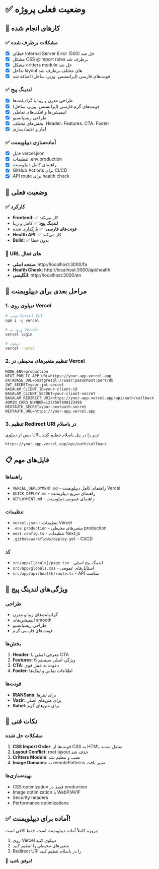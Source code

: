 # ✅ وضعیت فعلی پروژه

## 🎯 کارهای انجام شده

### ✅ مشکلات برطرف شده
- [x] خطای Internal Server Error (500) حل شد
- [x] مشکل CSS @import rules برطرف شد
- [x] مشکل critters module حل شد
- [x] تداخل layout های مختلف برطرف شد
- [x] فونت‌های فارسی (ایرانسنس، وزیر، ساحل) اضافه شد

### ✅ لندینگ پیج
- [x] طراحی مدرن و زیبا با گرادیانت‌ها
- [x] فونت‌های گرم فارسی (ایرانسنس، وزیر، ساحل)
- [x] انیمیشن‌ها و افکت‌های تعاملی
- [x] طراحی ریسپانسیو
- [x] بخش‌های مختلف: Header، Features، CTA، Footer
- [x] آمار و اعتماد‌سازی

### ✅ آماده‌سازی دیپلویمنت
- [x] فایل vercel.json
- [x] تنظیمات .env.production
- [x] راهنمای کامل دیپلویمنت
- [x] GitHub Actions برای CI/CD
- [x] API route برای health check

## 🚀 وضعیت فعلی

### ✅ کارکرد
- **Frontend**: ✅ کار می‌کند
- **لندینگ پیج**: ✅ کامل و زیبا
- **فونت‌های فارسی**: ✅ بارگذاری شده
- **Health API**: ✅ کار می‌کند
- **Build**: ✅ بدون خطا

### 📍 URL های فعال
- **صفحه اصلی**: http://localhost:3000/fa
- **Health Check**: http://localhost:3000/api/health
- **انگلیسی**: http://localhost:3000/en

## 🎯 مراحل بعدی برای دیپلویمنت

### 1. دیپلوی روی Vercel
```bash
# نصب Vercel CLI
npm i -g vercel

# ورود به Vercel
vercel login

# دیپلوی
vercel --prod
```

### 2. تنظیم متغیرهای محیطی در Vercel
```
NODE_ENV=production
NEXT_PUBLIC_APP_URL=https://your-app.vercel.app
DATABASE_URL=postgresql://user:pass@host:port/db
JWT_SECRET=your-jwt-secret
BASALAM_CLIENT_ID=your-client-id
BASALAM_CLIENT_SECRET=your-client-secret
BASALAM_REDIRECT_URI=https://your-app.vercel.app/api/auth/callback
ADMIN_CARD_NUMBER=1234567890123456
NEXTAUTH_SECRET=your-nextauth-secret
NEXTAUTH_URL=https://your-app.vercel.app
```

### 3. تنظیم Redirect URI در باسلام
پس از دیپلوی، URL زیر را در پنل باسلام تنظیم کنید:
```
https://your-app.vercel.app/api/auth/callback
```

## 📋 فایل‌های مهم

### راهنماها
- `VERCEL_DEPLOYMENT.md` - راهنمای کامل دیپلویمنت Vercel
- `QUICK_DEPLOY.md` - راهنمای سریع دیپلویمنت
- `DEPLOYMENT.md` - راهنمای عمومی دیپلویمنت

### تنظیمات
- `vercel.json` - تنظیمات Vercel
- `.env.production` - متغیرهای محیطی production
- `next.config.ts` - تنظیمات Next.js
- `.github/workflows/deploy.yml` - CI/CD

### کد
- `src/app/[locale]/page.tsx` - لندینگ پیج اصلی
- `src/app/globals.css` - استایل‌های عمومی
- `src/app/api/health/route.ts` - API سلامت

## 🎨 ویژگی‌های لندینگ پیج

### طراحی
- گرادیانت‌های زیبا و مدرن
- انیمیشن‌های smooth
- طراحی ریسپانسیو
- فونت‌های فارسی گرم

### بخش‌ها
1. **Header**: معرفی اصلی با CTA
2. **Features**: 6 ویژگی اصلی سیستم
3. **CTA**: دعوت به عمل قوی
4. **Footer**: اطلاعات تماس و لینک‌ها

### فونت‌ها
- **IRANSans**: برای تیترها
- **Vazir**: برای متن‌های اصلی
- **Sahel**: برای متن‌های گرم

## 🔧 نکات فنی

### مشکلات حل شده
1. **CSS Import Order**: فونت‌ها از CSS به HTML منتقل شدند
2. **Layout Conflict**: root layout حذف شد
3. **Critters Module**: نصب و تنظیم شد
4. **Image Domains**: به remotePatterns تغییر یافت

### بهینه‌سازی‌ها
- CSS optimization فقط در production
- Image optimization با WebP/AVIF
- Security headers
- Performance optimizations

## ✅ آماده برای دیپلویمنت!

پروژه کاملاً آماده دیپلویمنت است. فقط کافی است:
1. روی Vercel دیپلوی کنید
2. متغیرهای محیطی را تنظیم کنید  
3. Redirect URI را در باسلام تنظیم کنید

🎉 **موفق باشید!**
